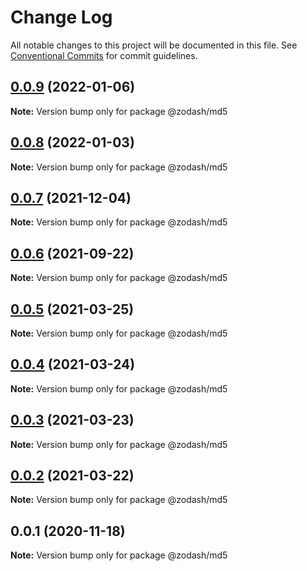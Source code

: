 # Change Log

All notable changes to this project will be documented in this file.
See [Conventional Commits](https://conventionalcommits.org) for commit guidelines.

## [0.0.9](https://github.com/zcorky/zodash/compare/@zodash/md5@0.0.8...@zodash/md5@0.0.9) (2022-01-06)

**Note:** Version bump only for package @zodash/md5





## [0.0.8](https://github.com/zcorky/zodash/compare/@zodash/md5@0.0.7...@zodash/md5@0.0.8) (2022-01-03)

**Note:** Version bump only for package @zodash/md5





## [0.0.7](https://github.com/zcorky/zodash/compare/@zodash/md5@0.0.6...@zodash/md5@0.0.7) (2021-12-04)

**Note:** Version bump only for package @zodash/md5





## [0.0.6](https://github.com/zcorky/zodash/compare/@zodash/md5@0.0.5...@zodash/md5@0.0.6) (2021-09-22)

**Note:** Version bump only for package @zodash/md5





## [0.0.5](https://github.com/zcorky/zodash/compare/@zodash/md5@0.0.4...@zodash/md5@0.0.5) (2021-03-25)

**Note:** Version bump only for package @zodash/md5





## [0.0.4](https://github.com/zcorky/zodash/compare/@zodash/md5@0.0.3...@zodash/md5@0.0.4) (2021-03-24)

**Note:** Version bump only for package @zodash/md5





## [0.0.3](https://github.com/zcorky/zodash/compare/@zodash/md5@0.0.2...@zodash/md5@0.0.3) (2021-03-23)

**Note:** Version bump only for package @zodash/md5





## [0.0.2](https://github.com/zcorky/zodash/compare/@zodash/md5@0.0.1...@zodash/md5@0.0.2) (2021-03-22)

**Note:** Version bump only for package @zodash/md5





## 0.0.1 (2020-11-18)

**Note:** Version bump only for package @zodash/md5
